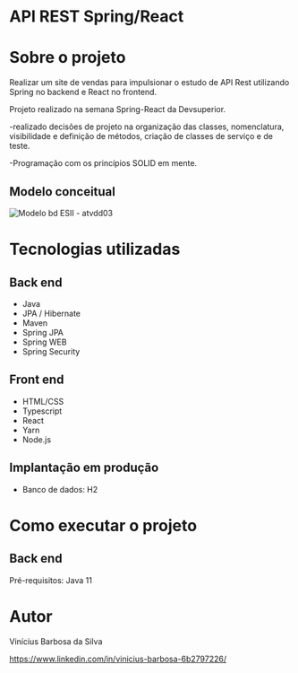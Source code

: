 # API REST Spring/React


# Sobre o projeto

Realizar um site de vendas para impulsionar o estudo de API Rest utilizando Spring no backend e React no frontend.

Projeto realizado na semana Spring-React da Devsuperior.

-realizado decisões de projeto na organização das classes, nomenclatura, visibilidade e definição de métodos, criação de classes de serviço e de teste.

-Programação com os princípios SOLID em mente.

## Modelo conceitual

![Modelo bd ESII - atvdd03](https://user-images.githubusercontent.com/94576358/197910078-3f60222e-2176-42d9-9b81-6738e87865fa.PNG)

# Tecnologias utilizadas
## Back end
- Java
- JPA / Hibernate
- Maven
- Spring JPA
- Spring WEB
- Spring Security

## Front end
- HTML/CSS
- Typescript
- React
- Yarn
- Node.js

## Implantação em produção
- Banco de dados: H2

# Como executar o projeto

## Back end
Pré-requisitos: Java 11

# Autor

Vinícius Barbosa da Silva

https://www.linkedin.com/in/vinicius-barbosa-6b2797226/
